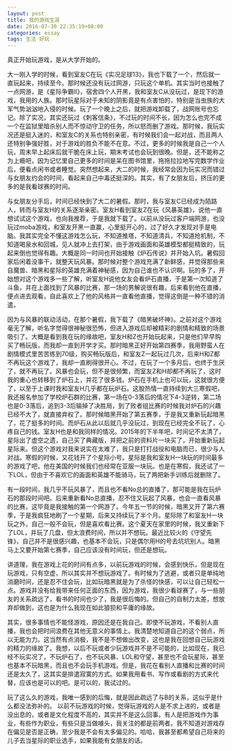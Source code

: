```yaml
---
layout: post
title: 我的游戏生涯
date: 2016-07-30 22:35:19+08:00
categories: essay
tags: 生活 好玩
---
```


真正开始玩游戏，是从大学开始的。

大一刚入学的时候，看到室友C在玩《实况足球13》，我也下载了一个，然后就一直玩起来，持续至今。那时候还没有玩过网游，只玩这个单机。其实当时也接触了一点网游，是《星际争霸II》，宿舍四个人开黑，我和室友C从没玩过，是现下的游戏，我用的人族。那时玩星际对于未知的阴影竟是有点害怕的，特别是当虫族的大军气势汹汹地入侵的时候。玩了一个晚上之后，就把游戏卸载了，战网账号也忘记。除了实况，其实还玩过《刺客信条》，不过玩的时间不长，因为怎么也完不成一个在监狱里暗杀别人而不惊动守卫的任务，所以怒而删了游戏。那时候，我玩实况还是挺入迷的，和室友C的关系也特别亲密，有时候我们会一起对战，而且两人还特别争强好胜，对于游戏的胜负不能不在意。不过，更多的时候我是自己一个人玩，周末早上起床后就干脆在床上玩，期末考试也会玩到很晚。但是，还不能称之为上瘾吧，因为记忆里自己更多的时间是呆在图书馆里，拖拖拉拉地写完数学作业后，便看点闲书或者睡觉。突然想起来，大二的时候，我经常会因为玩实况而错过与女朋友约会的时间，看起来自己中毒还挺深的。其实，有了女朋友后，挤压的更多的是我看球赛的时间。

与女朋友分手后，时间已经快到了大二的暑假。那时，我与室友C已经成为陌路人，转而与室友H的关系逐渐亲密。室友H看到室友Z在玩《风暴英雄》，说他一直想试试这个游戏，也向我推荐，于是我就下载了。以前从没玩过客户端网游，也没玩过moba游戏，和室友开黑一直赢，心里挺开心的，过了好久才发现对手是电脑。我其实完全不懂这游戏怎么玩，不知道推塔，不知道清兵，不知道抢机制，不知道喝泉水和回城，见人就冲上去打架，由于游戏画面和英雄模型都挺精致的，玩起来倒也觉得有趣。大概是同一时间也开始接触《炉石传说》并开始入坑。暑假回家后闲着没事干，就整天玩风暴。那时候对整个游戏充满了新鲜感，并觉得那些来自魔兽、暗黑和星际的英雄充满着神秘感，因为自己谁也不认识啊。玩的多了，开始想对这个游戏多一些了解，听室友H说他女友会看炉石直播，于是第一次知道了斗鱼，并在上面找到了风暴的比赛，那一场的男解说很有趣，后来看到他在直播，便点进去观看，自此喜欢上了他的风格并一直看他直播，觉得这倒是一种不错的消遣。

因为与风暴的联动活动，在那个暑假，我下载了《暗黑破坏神》。之前对这个游戏毫无了解，听名字觉得很神秘很恐怖，但进入游戏后却被精彩的剧情和精致的场景吸引了。大概是看到我在玩的缘故吧，室友H和Z也开始玩起来，只是他们早早购买了畅玩版，而我却一直到开学才买。那时暗黑正好开始第四赛季，我用野蛮人在剧情模式里苦苦练到70级，购买畅玩版后，和室友Z一起玩过几次，后来H和Z都不再玩这个游戏了，我却一直刷得很开心。不过，在玩了一个多月后，也终于生厌了，就不再玩了。风暴也会玩，但不是很频繁，而室友Z和H却都不再玩了，这时我的重心也转移到了炉石上，并花了很多钱。炉石在手机上也可以玩，这就很方便了，以至于上课时我和室友H几乎都在玩炉石。这股热情一直持续到大三寒假吧，我还报名参加了学校炉石群的比赛，第一场在0-3落后的情况下4-3逆转，第二场也是0-3落后，追到3-3后输掉了决胜局，到了败者组比赛的时候我对炉石的兴趣已经不大了，就直接弃权了。那时候暗黑开始了第五赛季，于是我又重新玩起暗黑了，花了挺多的时间。而炉石从此以后就几乎没玩过，到现在已经完全不玩了，心疼自己的钱。室友H也是和我同样的情况。2015年的下半年吧，时间记不太清了，星际出了虚空之遗，自己买了典藏版，并把之前的资料片一块买了，开始重新玩起星际来。但这个游戏对我来说实在太难了，我只是打打战役和电脑而已，很少与人对战。寒假的时候，又花钱开了个星际小号。星际是我和室友H一块玩的时间最多的游戏了吧，他在美国的时候我们也经常在亚服一块玩。也是在寒假，我还试了一下LOL，但由于不喜欢它的画面和英雄不能骑马，玩了两把新手训练后就删除了。

有一段时间，我几乎不玩风暴了，而且也不看No总的直播了，那可能是我在玩炉石的那段时间吧。后来重新看No总直播，忍不住又玩起了风暴，也会一直看风暴的比赛，这毕竟是我接触的第一个网游了。今年五一节的时候，暗黑又开了第六赛季，于是我疯狂地刷了一个星期，后来又持续玩了半个月。星际除了和室友H一块玩之外，自己一般不会玩，但是喜欢看比赛。这个夏天在家里的时候，我又重新下了LOL，并玩了几盘，但太浪费时间，所以并不想玩。最近比较火的《守望先锋》，自己并不是很感兴趣，也基本不会玩，只是偶尔用H的号去坑坑别人。暗黑马上又要开始第七赛季，自己应该没有时间玩，但还是想玩。

讲道理，我在游戏上花的时间有点多，以前玩游戏的时候，会感到快乐，但是现在玩游戏，只有空虚，所以其实并不想玩游戏了。有时候为了逃避，或者只是单纯地消磨时间，还是忍不住会玩，比如玩暗黑就是为了杀怪的快感，可以让自己轻松一点。游戏并没有给我带来任何正面的东西，因为游戏，我很少看球赛了，与一些朋友的关系疏远了，看书的时间也少了，我是很后悔的。但自己的自制力太差，想放弃却做到，这也是为什么我现在如此狼狈和平庸的缘故。

其实，很多事情也不能怪游戏，原因还是在我自己。即使不玩游戏，不看别人直播，我也会把时间浪费在其他无意义的事情上。我清楚地知道自己的这个弱点，所以无能为力。这当然有点消极，我不是不想做出改变，这也是我在回想自己玩游戏的精力的缘故了。我想，以后不玩或者少玩游戏并不是不可能的，比如现在，我已经不玩实况了，不玩炉石了，也不玩风暴、LOL和守望，甚至也不会玩星际，甚至也基本不玩暗黑，而且也不会玩手机游戏。但是，我花在看别人直播和比赛的时间还是太久了，这其实是排遣寂寞的方式。如果我用看书、写作或看剧的方式来代替，应该也是可以的吧。是可以的，我试过的。

玩了这么久的游戏，我唯一感到的后悔，就是因此疏远了与B的关系，这似乎是什么都没法弥补的。
以前不玩游戏的时候，觉得玩游戏的人是不求上进的，或者是没出息的，或者是文化程度不高的，其实并不是这么回事。有人是把游戏作为事业，有些作为职业，有些只是当做噱头，我关注的都是前两者。我不知道对游戏存在偏见是否是正确，至少我是不会有太多偏见的。哈哈，我甚至都希望自己将来的儿子去当星际的职业选手，如果我能有女朋友的话。
